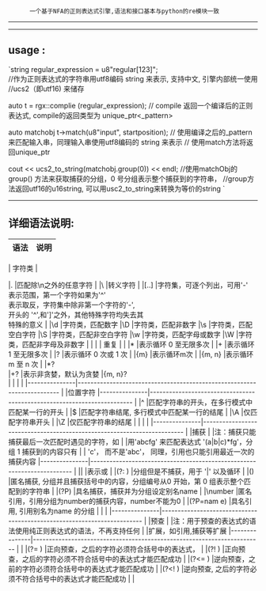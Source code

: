 

          一个基于NFA的正则表达式引擎,语法和接口基本与python的re模块一致  
---

---
   usage :
--- 

   `string regular_expression = u8"regular[123]";  
   //作为正则表达式的字符串用utf8编码 string 来表示, 支持中文, 引擎内部统一使用
   //ucs2（即utf16) 来储存

   auto t = rgx::complie (regular_expression);
   // compile 返回一个编译后的正则表达式, compile的返回类型为 unique_ptr<_pattern>
   
   auto matchobj t->match(u8"input", startposition);
   // 使用编译之后的_pattern来匹配输入串，同理输入串使用utf8编码的 string 来表示
   // 使用match方法将返回unique_ptr<matchObj>

   cout << ucs2_to_string(matchobj.group(0)) << endl;
   //使用matchObj的group() 方法来获取捕获的分组，0 号分组表示整个捕获到的字符串，
   //group方法返回utf16的u16string, 可以用usc2_to_string来转换为等价的string
   `


---






详细语法说明: 
---

|语法           |  说明                                               |              
| ------------- |:---------------------------------------------------:|

|
                 字符类
                                                                      |

|.              |匹配除\n之外的任意字符                               | 
|\              |转义字符                                             | 
|[..]           |字符集，可逐个列出，可用'-'                          
                 表示范围，第一个字符如果为'^'                         
                 表示取反，字符集中除非第一个字符的'-',                      
                 开头的 '^',和']'之外，其他特殊字符均失去其           
                 特殊的意义                                           |
|\d             |字符类，匹配数字
|\D             |字符类，匹配非数字
|\s             |字符类，匹配空白字符
|\S             |字符类，匹配非空白字符
|\w             |字符类，匹配字母或数字
|\W             |字符类，匹配非字母及非数字
|
|
|
|
               重复 
|                                        |
|*              |表示循环 0 至无限多次
|
|+              |表示循环 1 至无限多次
|
|?              |表示循环 0 次或 1 次
|
|{m}            |表示循环m次
|
|{m, n}         |表示循环 m 至 n 次
|
|*?  
|+?             |表示非贪婪，默认为贪婪
|{m, n}?    
|
|
|
|
|---------------|------------------------------------------------------------------------
|               |位置字符 
|---------------|------------------------------------------------------------------------
|
|^              |匹配字符串的开头，在多行模式中匹配某一行的开头
|
|$              |匹配字符串结尾, 多行模式中匹配某一行的结尾
|
|\A             |仅匹配字符串开头
|
|\Z             |仅匹配字符串的结尾
|
|
|
|
|---------------|------------------------------------------------------------------------
|               |捕获
|               |注：捕获只能捕获最后一次匹配时遇见的字符，如
|               |用'abcfg' 来匹配表达式 '(a|b|c)*fg'，分组 1 捕获到的内容只有
|               | 'c'， 而不是'abc'， 同理，引用也只能引用最近一次的捕获内容
|---------------|------------------------------------------------------------------------
|
||              |表示或
|
|(?: )          |分组但是不捕获，用于 '|' 以及循环
|
|()             |匿名捕获, 分组并且捕获括号中的内容，分组编号从0 开始，第 0 组表示整个匹配到的字符串
|
|(?P<nam    e>) |具名捕获，捕获并为分组设定别名name
|
|\number        |匿名引用，引用分组为number的捕获内容，number不能为0
|
|(?P=nam    e)  |具名引用, 引用别名为name 的分组
|
|
|
|---------------|------------------------------------------------------------------------
|               |预查
|               |注：用于预查的表达式的语法使用纯正则表达式的语法，不再支持任何 
|               |扩展，如引用,捕获等扩展
|---------------|------------------------------------------------------------------------
|
|
|(?= )          |正向预查，之后的字符必须符合括号中的表达式，
|
|(?! )          |正向预查，之后的字符必须不符合括号中的表达式才能匹配成功
|
|(?<= )         |逆向预查，之前的字符必须符合括号中的表达式才能匹配成功
|
|(?<! )         |逆向预查, 之后的字符必须不符合括号中的表达式才能匹配成功
|
|
